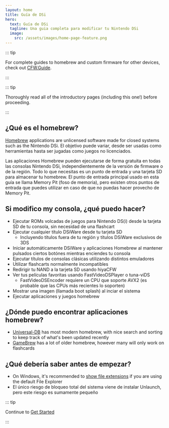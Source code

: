 ```yaml
---
layout: home
title: Guía de DSi
hero:
  text: Guía de DSi
  tagline: Una guia completa para modificar tu Nintendo DSi
  image:
    src: /assets/images/home-page-feature.png
---
```


::: tip

For complete guides to homebrew and custom firmware for other devices, check out [CFW.Guide](https://cfw.guide/).

:::

::: tip

Thoroughly read all of the introductory pages (including this one!) before proceeding.

:::

## ¿Qué es el homebrew?

[Homebrew](https://en.wikipedia.org/wiki/Homebrew_\(video_games\)) applications are unlicensed software made for closed systems such as the Nintendo DSi. El objetivo puede variar, desde ser usadas como herramientas hasta ser jugadas como juegos no licenciados.

Las aplicaciones Homebrew pueden ejecutarse de forma gratuita en todas las consolas Nintendo DSi, independientemente de la versión de firmware o de la región. Todo lo que necesitas es un punto de entrada y una tarjeta SD para almacenar tu homebrew. El punto de entrada principal usado en esta guía se llama Memory Pit (foso de memoria), pero existen otros puntos de entrada que puedes utilizar en caso de que no puedas hacer provecho de Memory Pit.

## Si modifico my consola, ¿qué puedo hacer?

- Ejecutar ROMs volcadas de juegos para Nintendo DS(i) desde la tarjeta SD de tu consola, sin necesidad de una flashcart
- Ejecutar cualquier título DSiWare desde tu tarjeta SD
  - Incluyendo títulos fuera de tu región y títulos DSiWare exclusivos de 3DS
- Iniciar automáticamente DSiWare y aplicaciones Homebrew al mantener pulsados ciertos botónes mientras enciendes tu consola
- Ejecutar títulos de consolas clásicas utilizando distintos emuladores
- Utilizar flashcarts normalmente incompatibles
- Redirigir tu NAND a la tarjeta SD usando hiyaCFW
- Ver tus películas favoritas usando FastVideoDSPlayer o tuna-viDS
  - FastVideoDSEncoder requiere un CPU que soporte AVX2 (es probable que las CPUs más recientes lo soporten)
- Mostrar una imagen (llamada boot splash) al inciar el sistema
- Ejecutar aplicaciones y juegos homebrew

## ¿Dónde puedo encontrar aplicaciones homebrew?

- [Universal-DB](https://db.universal-team.net/ds) has most modern homebrew, with nice search and sorting to keep track of what's been updated recently
- [GameBrew](https://www.gamebrew.org/wiki/List_of_all_DS_homebrew) has a lot of older homebrew, however many will only work on flashcards

## ¿Qué debería saber antes de empezar?

- On Windows, it's recommended to [show file extensions](file-extensions-windows.html) if you are using the default File Explorer
- El único riesgo de bloqueo total del sistema viene de instalar Unlaunch, pero este riesgo es sumamente pequeño

::: tip

Continue to [Get Started](get-started.html)

:::
